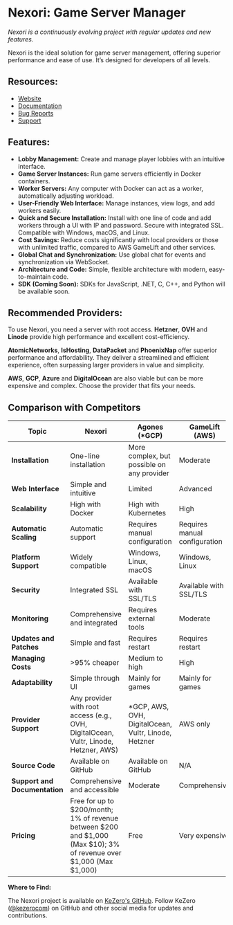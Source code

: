 # Nexori: Game Server Manager

*Nexori is a continuously evolving project with regular updates and new features.*

Nexori is the ideal solution for game server management, offering superior performance and ease of use. It’s designed for developers of all levels.

## Resources:

- [Website](https://nexori.kezero.com)
- [Documentation](https://nexori.kezero.com/docs)
- [Bug Reports](https://github.com/kezerocom/Nexori/issues)
- [Support](https://nexori.kezero.com/support)

## Features:

- **Lobby Management:** Create and manage player lobbies with an intuitive interface.
- **Game Server Instances:** Run game servers efficiently in Docker containers.
- **Worker Servers:** Any computer with Docker can act as a worker, automatically adjusting workload.
- **User-Friendly Web Interface:** Manage instances, view logs, and add workers easily.
- **Quick and Secure Installation:** Install with one line of code and add workers through a UI with IP and password. Secure with integrated SSL. Compatible with Windows, macOS, and Linux.
- **Cost Savings:** Reduce costs significantly with local providers or those with unlimited traffic, compared to AWS GameLift and other services.
- **Global Chat and Synchronization:** Use global chat for events and synchronization via WebSocket.
- **Architecture and Code:** Simple, flexible architecture with modern, easy-to-maintain code.
- **SDK (Coming Soon):** SDKs for JavaScript, .NET, C, C++, and Python will be available soon.

## Recommended Providers:

To use Nexori, you need a server with root access. **Hetzner**, **OVH** and **Linode** provide high performance and excellent cost-efficiency.

**AtomicNetworks**, **IsHosting**, **DataPacket** and **PhoenixNap** offer superior performance and affordability. They deliver a streamlined and efficient experience, often surpassing larger providers in value and simplicity.

**AWS**, **GCP**, **Azure** and **DigitalOcean** are also viable but can be more expensive and complex. Choose the provider that fits your needs.

## Comparison with Competitors

| Topic                            | Nexori                                    | Agones (*GCP)                        | GameLift (AWS)                       |
|----------------------------------|-------------------------------------------|--------------------------------------|--------------------------------------|
| **Installation**                 | One-line installation                     | More complex, but possible on any provider | Moderate                       |
| **Web Interface**                | Simple and intuitive                      | Limited                              | Advanced                             |
| **Scalability**                  | High with Docker                          | High with Kubernetes                 | High                                 |
| **Automatic Scaling**            | Automatic support                         | Requires manual configuration        | Requires manual configuration        |
| **Platform Support**             | Widely compatible                         | Windows, Linux, macOS                | Windows, Linux                       |
| **Security**                     | Integrated SSL                            | Available with SSL/TLS               | Available with SSL/TLS               |
| **Monitoring**                   | Comprehensive and integrated              | Requires external tools              | Moderate                             |
| **Updates and Patches**          | Simple and fast                           | Requires restart                     | Requires restart                     |
| **Managing Costs**               | >95% cheaper                              | Medium to high                       | High                                 |
| **Adaptability**                 | Simple through UI                         | Mainly for games                     | Mainly for games                     |
| **Provider Support**             | Any provider with root access (e.g., OVH, DigitalOcean, Vultr, Linode, Hetzner, AWS) | *GCP, AWS, OVH, DigitalOcean, Vultr, Linode, Hetzner | AWS only        |
| **Source Code**                  | Available on GitHub                       | Available on GitHub                  | N/A                                  |
| **Support and Documentation**    | Comprehensive and accessible              | Moderate                             | Comprehensive                         |
| **Pricing**                      | Free for up to $200/month; 1% of revenue between $200 and $1,000 (Max $10); 3% of revenue over $1,000 (Max $1,000) | Free                                 | Very expensive                       |

**Where to Find:**

The Nexori project is available on [KeZero's GitHub](https://github.com/kezerocom/Nexori). Follow KeZero ([@kezerocom](https://github.com/kezerocom)) on GitHub and other social media for updates and contributions.
